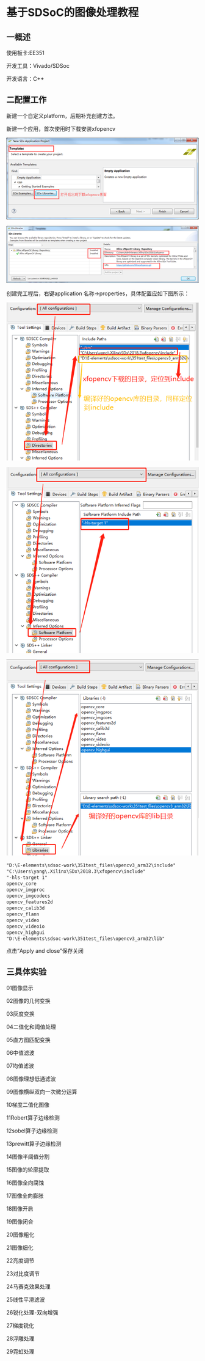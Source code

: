 # 基于SDSoC的图像处理教程

## 一概述

使用板卡:EE351

开发工具：Vivado/SDSoc

开发语言：C++

## 二配置工作

新建一个自定义platform，后期补充创建方法。

新建一个应用，首次使用时下载安装xfopencv

![1556172471612](基于SDSoC的图像处理教程.assets/1556172471612.png)

![1556172460883](基于SDSoC的图像处理教程.assets/1556172460883.png)

创建完工程后，右键application 名称->properties，具体配置应如下图所示：

![1556173942056](基于SDSoC的图像处理教程.assets/1556173942056.png)

![1556173268445](基于SDSoC的图像处理教程.assets/1556173268445.png)

![1556174762563](基于SDSoC的图像处理教程.assets/1556174762563.png)

```
"D:\E-elements\sdsoc-work\351test_files\opencv3_arm32\include"
"C:\Users\yang\.Xilinx\SDx\2018.3\xfopencv\include"
"-hls-target 1"
opencv_core
opencv_imgproc
opencv_imgcodecs
opencv_features2d
opencv_calib3d
opencv_flann
opencv_video
opencv_videoio
opencv_highgui
"D:\E-elements\sdsoc-work\351test_files\opencv3_arm32\lib"
```

点击“Apply and close”保存关闭

## 三具体实验

01图像显示

02图像的几何变换

03灰度变换

04二值化和阈值处理

05直方图匹配变换

06中值滤波

07均值滤波

08图像理想低通滤波

09图像横纵双向一次微分运算

10梯度二值化图像

11Robert算子边缘检测

12sobel算子边缘检测

13prewitt算子边缘检测

14图像半阈值分割

15图像的轮廓提取

16图像全向腐蚀

17图像全向膨胀

18图像开启

19图像闭合

20图像粗化

21图像细化

22亮度调节

23对比度调节

24马赛克效果处理

25线性平滑滤波

26锐化处理-双向增强

27梯度锐化

28浮雕处理

29霓虹处理









